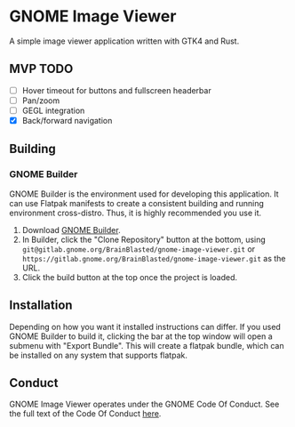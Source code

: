 # GNOME Image Viewer

A simple image viewer application written with GTK4 and Rust.

## MVP TODO

* [ ] Hover timeout for buttons and fullscreen headerbar
* [ ] Pan/zoom
* [ ] GEGL integration
* [x] Back/forward navigation

## Building

### GNOME Builder

GNOME Builder is the environment used for developing this application. It can use Flatpak manifests to create a consistent building and running environment cross-distro. Thus, it is highly
recommended you use it.

1. Download [GNOME Builder](https://flathub.org/apps/details/org.gnome.Builder).
2. In Builder, click the "Clone Repository" button at the bottom, using `git@gitlab.gnome.org/BrainBlasted/gnome-image-viewer.git`
or `https://gitlab.gnome.org/BrainBlasted/gnome-image-viewer.git` as the URL.
3. Click the build button at the top once the project is loaded.


## Installation

Depending on how you want it installed instructions can differ. If you
used GNOME Builder to build it, clicking the bar at the top window will 
open a submenu with "Export Bundle". This will create a flatpak bundle, 
which can be installed on any system that supports flatpak.

## Conduct

GNOME Image Viewer operates under the GNOME Code Of Conduct. See the full
text of the Code Of Conduct [here](CODE_OF_CONDUCT.md).

